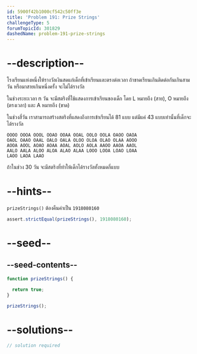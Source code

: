 ```yaml
---
id: 5900f42b1000cf542c50ff3e
title: 'Problem 191: Prize Strings'
challengeType: 5
forumTopicId: 301829
dashedName: problem-191-prize-strings
---
```


# --description--

โรงเรียนแห่งหนึ่งให้รางวัลเงินสดแก่เด็กที่เข้าเรียนและตรงต่อเวลา ถ้าขาดเรียนเกินติดต่อกันเกินสามวัน หรือมาสายเกินหนึ่งครั้ง จะไม่ได้รางวัล

ในช่วงระยะเวลา n วัน จะมีสตริงที่ใช้แสดงการเข้าเรียนของเด็ก โดย L หมายถึง (สาย), O หมายถึง (ตรงเวลา) และ A หมายถึง (ขาด)

ในช่วงสี่วัน เราสามารถสร้างสตริงที่แสดงถึงการเข้าเรียนได้ 81 แบบ แต่มีแค่ 43 แบบเท่านั้นที่เด็กจะได้รางวัล

```
OOOO OOOA OOOL OOAO OOAA OOAL OOLO OOLA OAOO OAOA
OAOL OAAO OAAL OALO OALA OLOO OLOA OLAO OLAA AOOO
AOOA AOOL AOAO AOAA AOAL AOLO AOLA AAOO AAOA AAOL
AALO AALA ALOO ALOA ALAO ALAA LOOO LOOA LOAO LOAA
LAOO LAOA LAAO
```


ถ้าในช่วง 30 วัน จะมีสตริงที่ทำให้เด็กได้รางวัลทั้งหมดกี่แบบ

# --hints--

`prizeStrings()` ต้องคืนค่าเป็น `1918080160`

```js
assert.strictEqual(prizeStrings(), 1918080160);
```

# --seed--

## --seed-contents--

```js
function prizeStrings() {

  return true;
}

prizeStrings();
```

# --solutions--

```js
// solution required
```
